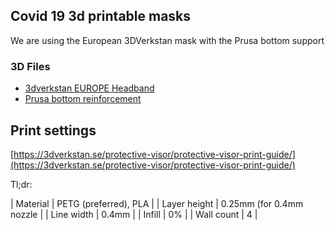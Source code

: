 ## Covid 19 3d printable masks

We are using the European 3DVerkstan mask with the Prusa bottom support

### 3D Files

- [3dverkstan EUROPE Headband](/stl/Visor_frame_EUROPE_ISO838_v3.stl)
- [Prusa bottom reinforcement](/stl/bottom_reinforcement.stl)

## Print settings

[https://3dverkstan.se/protective-visor/protective-visor-print-guide/](https://3dverkstan.se/protective-visor/protective-visor-print-guide/)

Tl;dr:

| Material      | PETG (preferred), PLA    |
| Layer height  | 0.25mm (for 0.4mm nozzle |
| Line width    | 0.4mm                    |
| Infill        | 0%                       |
| Wall count    | 4                        |

